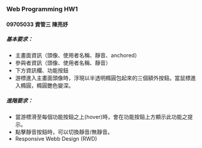 ### Web Programming HW1
#### 09705033 資管三 陳亮妤
##### 基本要求：
- 主畫面資訊（頭像、使用者名稱、靜音、anchored）
- 參與者資訊（頭像、使用者名稱、靜音）
- 下方資訊欄、功能按鈕
- 游標進入主畫面頭像時，浮現以半透明橢圓包起來的三個額外按鈕。當鼠標進入橢圓，橢圓艷色變深。
##### 進階要求：
- 當游標滑至每個功能按鈕之上(hover)時，會在功能按鈕上方顯示此功能之提示。
- 點擊靜音按鈕時，可以切換靜音/無靜音。
- Responsive Webb Design (RWD)

